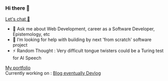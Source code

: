 ### Hi there 👋

[Let's chat 🍵](https://calendly.com/sarangnagpal38/coffee-chat)
- 💬 Ask me about Web Development, career as a Software Developer, Epistemology, etc
- 🤔 I’m looking for help with building by next 'from scratch' software project
- ⚡ Random Thought : Very difficult tongue twisters could be a Turing test for AI Speech 

[ My portfolio ](https://sarang.nitw.in)  
Currently working on : [ Blog eventually Devlog ](https://blog.sarang.nitw.in)

<!--
**crudybagger/crudybagger** is a ✨ _special_ ✨ repository because its `README.md` (this file) appears on your GitHub profile.

Here are some ideas to get you started:

- 🔭 I’m currently working on ...
- 🌱 I’m currently learning ...
- 👯 I’m looking to collaborate on ...



- 😄 Pronouns: ...

-->
